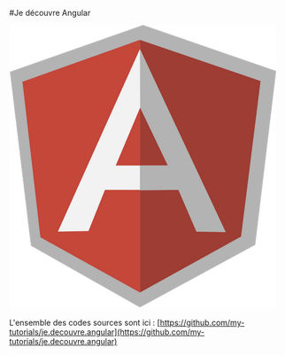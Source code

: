 #Je découvre Angular

![Alt "angularjs.png"](angularjs.png)

L'ensemble des codes sources sont ici : [https://github.com/my-tutorials/je.decouvre.angular](https://github.com/my-tutorials/je.decouvre.angular)
